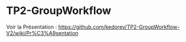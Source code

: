 # TP2-GroupWorkflow

Voir la Présentation : https://github.com/kedorev/TP2-GroupWorkflow-V2/wiki/Pr%C3%A9sentation
